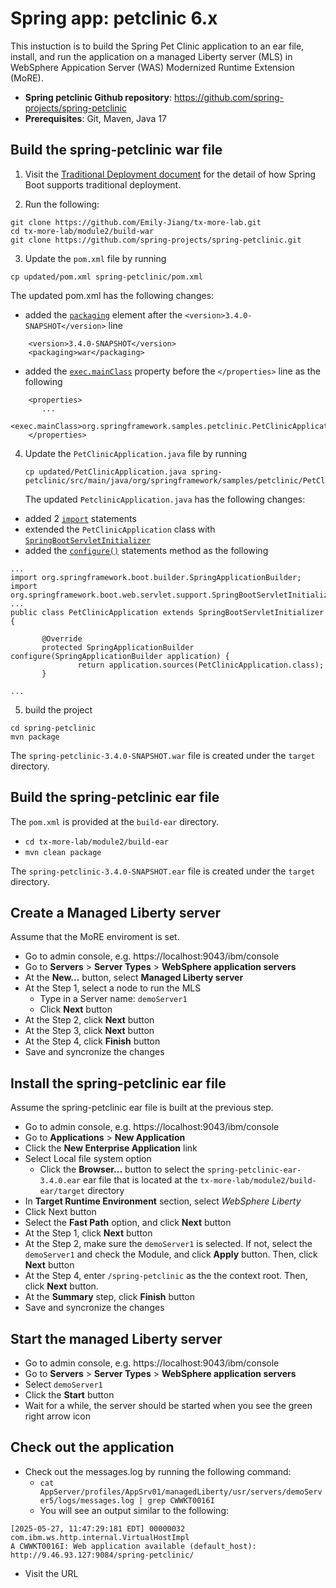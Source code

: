 # Spring app: petclinic 6.x

This instuction is to build the Spring Pet Clinic application to an ear file, install, and run the application on a managed Liberty server (MLS) in WebSphere Appication Server (WAS) Modernized Runtime Extension (MoRE).

- **Spring petclinic Github repository**: https://github.com/spring-projects/spring-petclinic
- **Prerequisites**: Git, Maven, Java 17

## Build the spring-petclinic war file

1. Visit the [Traditional Deployment document](https://docs.spring.io/spring-boot/how-to/deployment/traditional-deployment.html) for the detail of how Spring Boot supports traditional deployment.

2. Run the following:
```
git clone https://github.com/Emily-Jiang/tx-more-lab.git
cd tx-more-lab/module2/build-war
git clone https://github.com/spring-projects/spring-petclinic.git
```
3. Update the `pom.xml` file by running
  ```
cp updated/pom.xml spring-petclinic/pom.xml
  ```
  The updated pom.xml has the following changes:
  - added the [`packaging`](https://github.com/Emily-Jiang/tx-more-lab/blob/main/module2/build-war/updated/pom.xml#L15) element after the `<version>3.4.0-SNAPSHOT</version>` line
```
    <version>3.4.0-SNAPSHOT</version>
    <packaging>war</packaging>
```
- added the [`exec.mainClass`](https://github.com/Emily-Jiang/tx-more-lab/blob/main/module2/build-war/updated/pom.xml#L41) property before the `</properties>` line as the following
```
    <properties>
       ...
       <exec.mainClass>org.springframework.samples.petclinic.PetClinicApplication</exec.mainClass>
    </properties>
```

4. Update the `PetClinicApplication.java` file by running
   ```
   cp updated/PetClinicApplication.java spring-petclinic/src/main/java/org/springframework/samples/petclinic/PetClinicApplication.java
   ```
   The updated `PetclinicApplication.java` has the following changes:
  - added 2 [`import`](https://github.com/Emily-Jiang/tx-more-lab/blob/main/module2/build-war/updated/PetClinicApplication.java#L21-L22) statements 
  - extended the `PetClinicApplication` class with [`SpringBootServletInitializer`](https://github.com/Emily-Jiang/tx-more-lab/blob/main/module2/build-war/updated/PetClinicApplication.java#L33)
  - added the [`configure()`](https://github.com/Emily-Jiang/tx-more-lab/blob/main/module2/build-war/updated/PetClinicApplication.java#L35-L38) statements  method as the following 
```
...
import org.springframework.boot.builder.SpringApplicationBuilder;
import org.springframework.boot.web.servlet.support.SpringBootServletInitializer;
...
public class PetClinicApplication extends SpringBootServletInitializer {

       @Override
       protected SpringApplicationBuilder configure(SpringApplicationBuilder application) {
               return application.sources(PetClinicApplication.class);
       }

...
```
5. build the project
```
cd spring-petclinic
mvn package
```

The `spring-petclinic-3.4.0-SNAPSHOT.war` file is created under the `target` directory.

## Build the spring-petclinic ear file

The `pom.xml` is provided at the `build-ear` directory.

- `cd tx-more-lab/module2/build-ear`
- `mvn clean package`

The `spring-petclinic-3.4.0-SNAPSHOT.ear` file is created under the `target` directory.

## Create a Managed Liberty server 

Assume that the MoRE enviroment is set.

- Go to admin console, e.g. https://localhost:9043/ibm/console 
- Go to **Servers** > **Server Types** > **WebSphere application servers**
- At the **New...** button, select **Managed Liberty server**
- At the Step 1, select a node to run the MLS
  - Type in a Server name: `demoServer1`
  - Click **Next** button
- At the Step 2, click **Next** button
- At the Step 3, click **Next** button
- At the Step 4, click **Finish** button
- Save and syncronize the changes

## Install the spring-petclinic ear file

Assume the spring-petclinic ear file is built at the previous step.

- Go to admin console, e.g. https://localhost:9043/ibm/console 
- Go to **Applications** > **New Application**
- Click the **New Enterprise Application** link
- Select Local file system option 
  - Click the **Browser...** button to select the `spring-petclinic-ear-3.4.0.ear` ear file that is located at the `tx-more-lab/module2/build-ear/target` directory 
- In **Target Runtime Environment** section, select _WebSphere Liberty_
- Click Next button 
- Select the **Fast Path** option, and click **Next** button 
- At the Step 1, click **Next** button 
- At the Step 2, make sure the `demoServer1` is selected. If not, select the `demoServer1` and check the Module, and click **Apply** button. Then, click **Next** button
- At the Step 4, enter `/spring-petclinic` as the the context root. Then, click **Next** button.
- At the **Summary** step, click **Finish** button 
- Save and syncronize the changes

##  Start the managed Liberty server
- Go to admin console, e.g. https://localhost:9043/ibm/console 
- Go to **Servers** > **Server Types** > **WebSphere application servers**
- Select `demoServer1`
- Click the **Start** button 
- Wait for a while, the server should be started when you see the green right arrow icon

## Check out the application

- Check out the messages.log by running the following command:
  - `cat AppServer/profiles/AppSrv01/managedLiberty/usr/servers/demoServer5/logs/messages.log | grep CWWKT0016I`
  - You will see an output similar to the following:
```
[2025-05-27, 11:47:29:181 EDT] 00000032 com.ibm.ws.http.internal.VirtualHostImpl
A CWWKT0016I: Web application available (default_host): http://9.46.93.127:9084/spring-petclinic/
```
- Visit the URL
